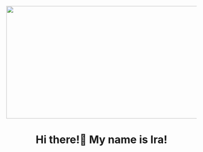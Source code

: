 <br clear="both">

<div align="center">
  <img height="300" width="600" src="https://www.canva.com/design/DAGROIE8-eY/9C0xHEegwvvOJqYl_Mm_AQ/watch"  />
</div>

###

<h1 align="center">Hi there!👋 My name is Ira!</h1>

###

<!--
**Irina-Babenko/Irina-Babenko** is a ✨ _special_ ✨ repository because its `README.md` (this file) appears on your GitHub profile.

Here are some ideas to get you started:

- 🔭 I’m currently working on ...
- 🌱 I’m currently learning ...
- 👯 I’m looking to collaborate on ...
- 🤔 I’m looking for help with ...
- 💬 Ask me about ...
- 📫 How to reach me: ...
- 😄 Pronouns: ...
- ⚡ Fun fact: ...
-->
